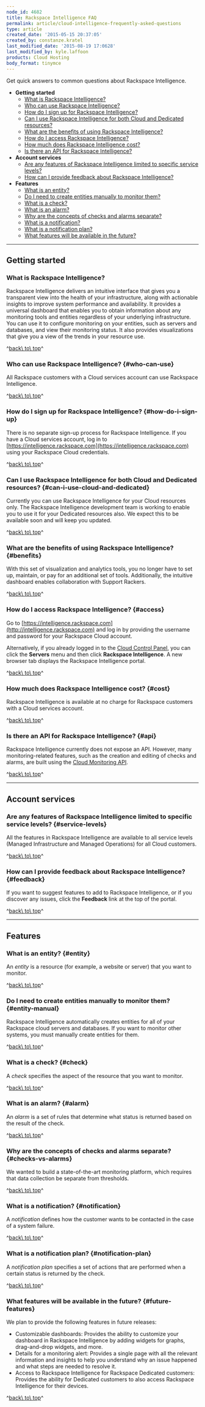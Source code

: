 ```yaml
---
node_id: 4682
title: Rackspace Intelligence FAQ
permalink: article/cloud-intelligence-frequently-asked-questions
type: article
created_date: '2015-05-15 20:37:05'
created_by: constanze.kratel
last_modified_date: '2015-08-19 17:0628'
last_modified_by: kyle.laffoon
products: Cloud Hosting
body_format: tinymce
---
```


Get quick answers to common questions about Rackspace Intelligence.

-   **Getting started**
    -   [What is Rackspace
        Intelligence?](#what-is-rackspace-intelligence)
    -   [Who can use Rackspace Intelligence?](#who-can-use)
    -   [How do I sign up for Rackspace
        Intelligence?](#how-do-i-sign-up)
    -   [Can I use Rackspace Intelligence for both Cloud and Dedicated
        resources?](#can-i-use-cloud-and-dedicated)
    -   [What are the benefits of using Rackspace
        Intelligence?](#benefits)
    -   [How do I access Rackspace Intelligence?](#access)
    -   [How much does Rackspace Intelligence cost?](#cost)
    -   [Is there an API for Rackspace Intelligence?](#api)
-   **Account services**
    -   [Are any features of Rackspace Intelligence limited to specific
        service levels?](#service-levels)
    -   [How can I provide feedback about Rackspace
        Intelligence?](#feedback)
-   **Features**
    -   [What is an entity?](#entity)
    -   [Do I need to create entities manually to monitor
        them?](#entity-manual)
    -   [What is a check?](#check)
    -   [What is an alarm?](#alarm)
    -   [Why are the concepts of checks and alarms
        separate?](#checks-vs-alarms)
    -   [What is a notification?](#notification)
    -   [What is a notification plan?](#notification-plan)
    -   [What features will be available in the
        future?](#future-features)

* * * * *

Getting started
---------------

### What is Rackspace Intelligence?

Rackspace Intelligence delivers an intuitive interface that gives you a
transparent view into the health of your infrastructure, along with
actionable insights to improve system performance and availability. It
provides a universal dashboard that enables you to obtain information
about any monitoring tools and entities regardless of your underlying
infrastructure. You can use it to configure monitoring on your entities,
such as servers and databases, and view their monitoring status. It also
provides visualizations that give you a view of the trends in your
resource use.

^[back\\ to\\ top](#top)^

### Who can use Rackspace Intelligence? {#who-can-use}

All Rackspace customers with a Cloud services account can use Rackspace
Intelligence.

^[back\\ to\\ top](#top)^

### How do I sign up for Rackspace Intelligence? {#how-do-i-sign-up}

There is no separate sign-up process for Rackspace Intelligence. If you
have a Cloud services account, log in to
[https://intelligence.rackspace.com](https://intelligence.rackspace.com)
using your Rackspace Cloud credentials.

^[back\\ to\\ top](#top)^

### Can I use Rackspace Intelligence for both Cloud and Dedicated resources? {#can-i-use-cloud-and-dedicated}

Currently you can use Rackspace Intelligence for your Cloud resources
only. The Rackspace Intelligence development team is working to enable
you to use it for your Dedicated resources also. We expect this to be
available soon and will keep you updated.

^[back\\ to\\ top](#top)^

### What are the benefits of using Rackspace Intelligence? {#benefits}

With this set of visualization and analytics tools, you no longer have
to set up, maintain, or pay for an additional set of tools.
Additionally, the intuitive dashboard enables collaboration with Support
Rackers.

^[back\\ to\\ top](#top)^

### How do I access Rackspace Intelligence? {#access}

Go to
[https://intelligence.rackspace.com](http://intelligence.rackspace.com)
and log in by providing the username and password for your Rackspace
Cloud account.

Alternatively, if you already logged in to the [Cloud Control
Panel](https://mycloud.rackspace.com), you can click the **Servers**
menu and then click **Rackspace Intelligence**. A new browser tab
displays the Rackspace Intelligence portal.

^[back\\ to\\ top](#top)^

### How much does Rackspace Intelligence cost? {#cost}

Rackspace Intelligence is available at no charge for Rackspace customers
with a Cloud services account.

^[back\\ to\\ top](#top)^

### Is there an API for Rackspace Intelligence? {#api}

Rackspace Intelligence currently does not expose an API. However, many
monitoring-related features, such as the creation and editing of checks
and alarms, are built using the [Cloud Monitoring
API](https://admin.rackspace.com/knowledge_center/product-page/cloud-monitoring).

^[back\\ to\\ top](#top)^

* * * * *

Account services
----------------

### Are any features of Rackspace Intelligence limited to specific service levels? {#service-levels}

All the features in Rackspace Intelligence are available to all service
levels (Managed Infrastructure and Managed Operations) for all Cloud
customers.

^[back\\ to\\ top](#top)^

### How can I provide feedback about Rackspace Intelligence? {#feedback}

If you want to suggest features to add to Rackspace Intelligence, or if
you discover any issues, click the **Feedback** link at the top of the
portal.

^[back\\ to\\ top](#top)^

* * * * *

Features
--------

### What is an entity? {#entity}

An *entity* is a resource (for example, a website or server) that you
want to monitor.

^[back\\ to\\ top](#top)^

### Do I need to create entities manually to monitor them? {#entity-manual}

Rackspace Intelligence automatically creates entities for all of your
Rackspace cloud servers and databases. If you want to monitor other
systems, you must manually create entities for them.

^[back\\ to\\ top](#top)^

### What is a check? {#check}

A *check* specifies the aspect of the resource that you want to monitor.

^[back\\ to\\ top](#top)^

### What is an alarm? {#alarm}

An *alarm* is a set of rules that determine what status is returned
based on the result of the check.

^[back\\ to\\ top](#top)^

### Why are the concepts of checks and alarms separate? {#checks-vs-alarms}

We wanted to build a state-of-the-art monitoring platform, which
requires that data collection be separate from thresholds.

^[back\\ to\\ top](#top)^

### What is a notification? {#notification}

A *notification* defines how the customer wants to be contacted in the
case of a system failure.

^[back\\ to\\ top](#top)^

### What is a notification plan? {#notification-plan}

A *notification plan* specifies a set of actions that are performed when
a certain status is returned by the check.

^[back\\ to\\ top](#top)^

### What features will be available in the future? {#future-features}

We plan to provide the following features in future releases:

-   Customizable dashboards: Provides the ability to customize your
    dashboard in Rackspace Intelligence by adding widgets for graphs,
    drag-and-drop widgets, and more.
-   Details for a monitoring alert: Provides a single page with all the
    relevant information and insights to help you understand why an
    issue happened and what steps are needed to resolve it.
-   Access to Rackspace Intelligence for Rackspace Dedicated customers:
    Provides the ability for Dedicated customers to also access
    Rackspace Intelligence for their devices.

^[back\\ to\\ top](#top)^

